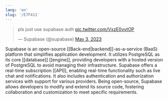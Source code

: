 ```yaml
---
lang: 'en'
slug: '/E7F411'
---
```


<blockquote class="twitter-tweet">
<p lang="en" dir="ltr">
pls just use supabase auth <a href="https://t.co/VxzE0vvtOP">pic.twitter.com/VxzE0vvtOP</a>
</p>
&mdash; Supabase (@supabase) <a href="https://twitter.com/supabase/status/1653808436302295043?ref_src=twsrc%5Etfw">May 3, 2023</a>
</blockquote>

Supabase is an open-source [[Back-end|backend]]-as-a-service (BaaS) platform that simplifies application development. It utilizes PostgreSQL as its core [[database]] [[engine]], providing developers with a hosted version of PostgreSQL to avoid managing their infrastructure. Supabase offers a real-time subscription [[API]], enabling real-time functionality such as live chat and notifications. It also includes authentication and authorization services with support for various providers. Being open-source, Supabase allows developers to modify and extend its source code, fostering collaboration and customization to meet specific requirements.
